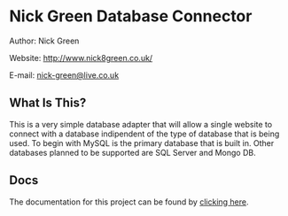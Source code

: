 Nick Green Database Connector
=======================

Author: Nick Green


Website: http://www.nick8green.co.uk/


E-mail: nick-green@live.co.uk


What Is This?
-------------

This is a very simple database adapter that will allow a single website to connect with a database indipendent of the type of database that is being used. To begin with MySQL is the primary database that is built in. Other databases planned to be supported are SQL Server and Mongo DB.

Docs
----
The documentation for this project can be found by [clicking here](http://htmlpreview.github.io/?https://github.com/nickgreen8/database-connector/blob/release/docs/index.html "Database Connector Documentation").